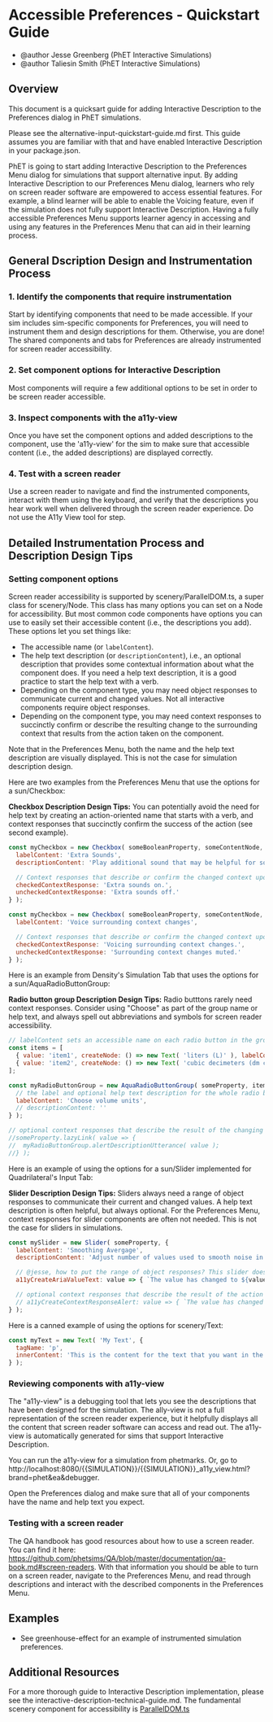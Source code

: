 # Accessible Preferences - Quickstart Guide

- @author Jesse Greenberg (PhET Interactive Simulations)
- @author Taliesin Smith (PhET Interactive Simulations)

## Overview

This document is a quicksart guide for adding Interactive Description to the Preferences dialog in PhET simulations.

Please see the alternative-input-quickstart-guide.md first. This guide assumes you are familiar with that
and have enabled Interactive Description in your package.json.

PhET is going to start adding Interactive Description to the Preferences Menu dialog for simulations that support
alternative input. By adding Interactive Description to our Preferences Menu dialog, learners who rely on screen reader software are empowered to access essential features. For example, a blind learner will be able to enable the Voicing feature, even if the simulation does not fully support Interactive Description. Having a fully accessible Preferences Menu supports learner agency in accessing and using any features in the Preferences Menu that can aid in their learning process.

## General Dscription Design and Instrumentation Process

### 1. Identify the components that require instrumentation

Start by identifying components that need to be made accessible. If your sim includes sim-specific components for
Preferences, you will need to instrument them and design descriptions for them. Otherwise, you are done! The shared components and tabs for Preferences are already instrumented for screen reader accessibility.

### 2. Set component options for Interactive Description

Most components will require a few additional options to be set in order to be screen reader accessible.

### 3. Inspect components with the a11y-view

Once you have set the component options and added descriptions to the component, use the 'a11y-view' for the sim to make sure that accessible content (i.e., the added descriptions) are displayed correctly.

### 4. Test with a screen reader

Use a screen reader to navigate and find the instrumented components, interact with them using the keyboard, and verify that the descriptions you hear work well when delivered through the screen reader experience. Do not use the A11y View tool for step.

## Detailed Instrumentation Process and Description Design Tips

### Setting component options

Screen reader accessibility is supported by scenery/ParallelDOM.ts, a super class for scenery/Node. This class has many
options you can set on a Node for accessibility. But most common code components have options you can use to easily
set their accessible content (i.e., the descriptions you add). These options let you set things like:

- The accessible name (or ```labelContent```).
- The help text description (or ```descriptionContent```), i.e., an optional description that provides some contextual information about what the component does. If you need a help text description, it is a good practice to start the help text with a verb.
- Depending on the component type, you may need object responses to communicate current and changed values. Not all interactive components require object responses.
- Depending on the component type, you may need context responses to succinctly confirm or describe the resulting change to the surrounding context that results from the action taken on the component.

Note that in the Preferences Menu, both the name and the help text description are visually displayed. This is not the case for simulation description design.

Here are two examples from the Preferences Menu that use the options for a sun/Checkbox:

**Checkbox Description Design Tips:** You can potentially avoid the need for help text by creating an action-oriented name that starts with a verb, and context responses that succinctly confirm the success of the action (see second example).

```js
const myCheckbox = new Checkbox( someBooleanProperty, someContentNode, {
  labelContent: 'Extra Sounds',
  descriptionContent: 'Play additional sound that may be helpful for some learners.',

  // Context responses that describe or confirm the changed context upon toggling the checkbox
  checkedContextResponse: 'Extra sounds on.',
  uncheckedContextResponse: 'Extra sounds off.'
} );
```

```js
const myCheckbox = new Checkbox( someBooleanProperty, someContentNode, {
  labelContent: 'Voice surrounding context changes',

  // Context responses that describe or confirm the changed context upon toggling the checkbox
  checkedContextResponse: 'Voicing surrounding context changes.',
  uncheckedContextResponse: 'Surrounding context changes muted.'
} );
```

Here is an example from Density's Simulation Tab that uses the options for a sun/AquaRadioButtonGroup:

**Radio button group Description Design Tips:** Radio butttons rarely need context responses. Consider using "Choose" as part of the group name or help text, and always spell out abbreviations and symbols for screen reader accessibility.

```js
// labelContent sets an accessible name on each radio button in the group.
const items = [
  { value: 'item1', createNode: () => new Text( 'liters (L)' ), labelContent: 'liters (L)' },
  { value: 'item2', createNode: () => new Text( 'cubic decimeters (dm cubed)' ), labelContent: 'cubic decimeters (dm3)' },
];

const myRadioButtonGroup = new AquaRadioButtonGroup( someProperty, items, {
  // the label and optional help text description for the whole radio button group.
  labelContent: 'Choose volume units',
  // descriptionContent: ''
} );
```

```js
// optional context responses that describe the result of the changing Property
//someProperty.lazyLink( value => {
//  myRadioButtonGroup.alertDescriptionUtterance( value );
//} );
```

Here is an example of using the options for a sun/Slider implemented for Quadrilateral's Input Tab:

**Slider Description Design Tips:** Sliders always need a range of object responses to communicate their current and changed values. A help text description is often helpful, but always optional. For the Preferences Menu, context responses for slider components are often not needed. This is not the case for sliders in simulations.

```js
const mySlider = new Slider( someProperty, {
  labelContent: 'Smoothing Avergage',
  descriptionContent: 'Adjust number of values used to smooth noise in incoming sensor values from input device.',

  // @jesse, how to put the range of object responses? This slider does not need context responses.
  a11yCreateAriaValueText: value => { `The value has changed to ${value}.` }

  // optional context responses that describe the result of the action
  // a11yCreateContextResponseAlert: value => { `The value has changed to ${value}.` }
} );
```

Here is a canned example of using the options for scenery/Text:

```js
const myText = new Text( 'My Text', {
  tagName: 'p',
  innerContent: 'This is the content for the text that you want in the PDOM.'
} );
```

### Reviewing components with a11y-view

The "a11y-view" is a debugging tool that lets you see the descriptions that have been designed for the simulation. The ally-view is not a full representation of the screen reader experience, but it helpfully displays all the content that screen reader software can access and read out. The a11y-view is automatically generated for sims that support Interactive Description. 

You can run the a11y-view for a simulation from phetmarks. 
Or, go to http://localhost:8080/{{SIMULATION}}/{{SIMULATION}}_a11y_view.html?brand=phet&ea&debugger.

Open the Preferences dialog and make sure that all of your components have the name and help text you expect.

### Testing with a screen reader

The QA handbook has good resources about how to use a screen reader. You can find it
here: https://github.com/phetsims/QA/blob/master/documentation/qa-book.md#screen-readers.
With that information you should be able to turn on a screen reader, navigate to the Preferences Menu, and read
through descriptions and interact with the described components in the Preferences Menu.

## Examples
- See greenhouse-effect for an example of instrumented simulation preferences.

## Additional Resources

For a more thorough guide to Interactive Description implementation, please see the interactive-description-technical-guide.md.
The fundamental scenery component for accessibility
is [ParallelDOM.ts](https://github.com/phetsims/scenery/blob/master/js/accessibility/pdom/ParallelDOM.ts)
